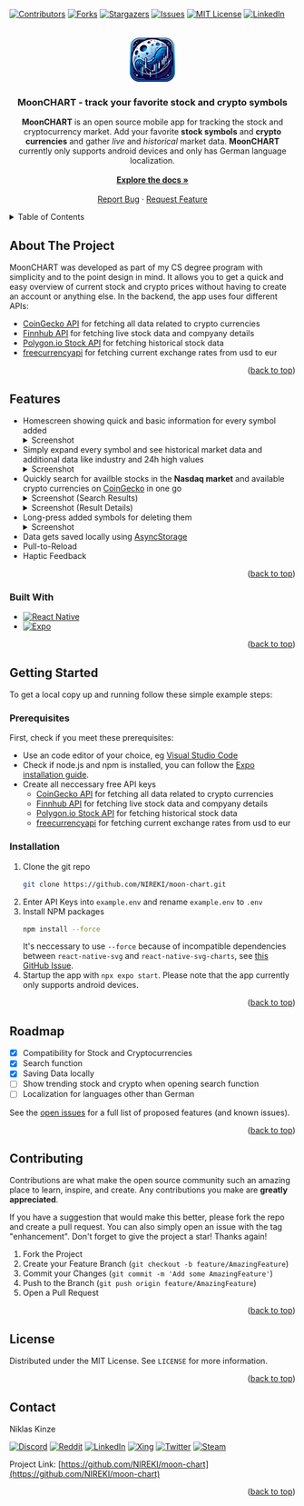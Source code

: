 <!-- Improved compatibility of back to top link: See: https://github.com/othneildrew/Best-README-Template/pull/73 -->
<a name="readme-top"></a>
<!--
*** Thanks for checking out the Best-README-Template. If you have a suggestion
*** that would make this better, please fork the repo and create a pull request
*** or simply open an issue with the tag "enhancement".
*** Don't forget to give the project a star!
*** Thanks again! Now go create something AMAZING! :D
-->



<!-- PROJECT SHIELDS -->
<!--
*** I'm using markdown "reference style" links for readability.
*** Reference links are enclosed in brackets [ ] instead of parentheses ( ).
*** See the bottom of this document for the declaration of the reference variables
*** for contributors-url, forks-url, etc. This is an optional, concise syntax you may use.
*** https://www.markdownguide.org/basic-syntax/#reference-style-links
-->
[![Contributors][contributors-shield]][contributors-url]
[![Forks][forks-shield]][forks-url]
[![Stargazers][stars-shield]][stars-url]
[![Issues][issues-shield]][issues-url]
[![MIT License][license-shield]][license-url]
[![LinkedIn][linkedin-shield]][linkedin-url]



<!-- PROJECT LOGO -->
<br />
<div align="center">
  <a href="https://github.com/NIREKI/moon-chart">
    <img src="assets/icon.png" alt="Logo" width="80" height="80">
  </a>

<h3 align="center">MoonCHART - track your favorite stock and crypto symbols</h3>

  <p align="center">
    <b>MoonCHART</b> is an open source mobile app for tracking the stock and cryptocurrency market. Add your favorite <b>stock symbols</b> and <b>crypto currencies</b> and gather <i>live</i> and <i>historical</i> market data. <b>MoonCHART</b> currently only supports android devices and only has German language localization.
    <br />
    <br />
    <a href="https://github.com/NIREKI/moon-chart"><strong>Explore the docs »</strong></a>
    <br />
    <br />
    <a href="https://github.com/NIREKI/moon-chart/issues">Report Bug</a>
    ·
    <a href="https://github.com/NIREKI/moon-chart/issues">Request Feature</a>
  </p>
</div>



<!-- TABLE OF CONTENTS -->
<details>
  <summary>Table of Contents</summary>
  <ol>
    <li>
      <a href="#about-the-project">About The Project</a>
      <ul>
        <li><a href="#built-with">Built With</a></li>
      </ul>
    </li>
    <li>
      <a href="#getting-started">Getting Started</a>
      <ul>
        <li><a href="#prerequisites">Prerequisites</a></li>
        <li><a href="#installation">Installation</a></li>
      </ul>
    </li>
    <li><a href="#features">Features</a></li>
    <li><a href="#roadmap">Roadmap</a></li>
    <li><a href="#contributing">Contributing</a></li>
    <li><a href="#license">License</a></li>
    <li><a href="#contact">Contact</a></li>
  </ol>
</details>



<!-- ABOUT THE PROJECT -->
## About The Project

MoonCHART was developed as part of my CS degree program with simplicity and to the point design in mind. It allows you to get a quick and easy overview of current stock and crypto prices without having to create an account or anything else. In the backend, the app uses four different APIs:
- [CoinGecko API](https://www.coingecko.com/en/api) for fetching all data related to crypto currencies
- [Finnhub API](https://finnhub.io/docs/api) for fetching live stock data and compyany details
- [Polygon.io Stock API](https://polygon.io/docs/stocks) for fetching historical stock data
- [freecurrencyapi](https://freecurrencyapi.com/) for fetching current exchange rates from usd to eur
<p align="right">(<a href="#readme-top">back to top</a>)</p>

<!-- FEATURE EXAMPLES -->
## Features
<ul>
<li>
  Homescreen showing quick and basic information for every symbol added<br>
  <details><summary>Screenshot</summary><img src="https://github.com/NIREKI/moon-chart/assets/46166944/6fdc8b58-78d8-4b10-ad49-cd371657cbc9" width=20%></details>
</li>
<li>
  Simply expand every symbol and see historical market data and additional data like industry and 24h high values
  <details><summary>Screenshot</summary><img src="https://github.com/NIREKI/moon-chart/assets/46166944/8e375df1-9485-4b66-a691-d68d84b029e4" width=20%></details>
</li>
<li>
  Quickly search for availble stocks in the <b>Nasdaq market</b> and available crypto currencies on <a href="https://www.coingecko.com/">CoinGecko</a> in one go<br>
  <details><summary>Screenshot (Search Results)</summary><img src="https://github.com/NIREKI/moon-chart/assets/46166944/ddec8e0f-5fca-4d76-a2f0-342d39c9b232" width=20%></details>
  <details><summary>Screenshot (Result Details)</summary><img src="https://github.com/NIREKI/moon-chart/assets/46166944/e6c39f82-722f-45b2-813d-1f70b5210157" width=20%></details>  

</li>
<li>
  Long-press added symbols for deleting them<br>
  <details><summary>Screenshot</summary><img src="https://github.com/NIREKI/moon-chart/assets/46166944/dd642e40-bfd2-4a4f-b91e-a989ae2db315" width=20%></details>
</li>
<li>Data gets saved locally using <a href="https://www.npmjs.com/package/@react-native-async-storage/async-storage">AsyncStorage</a></li>
<li>Pull-to-Reload</li>
<li>Haptic Feedback</li>
</ul>

<p align="right">(<a href="#readme-top">back to top</a>)</p>

### Built With

* [![React Native][React-native]][React-native-url]
* [![Expo][Expo]][Expo-url]
<p align="right">(<a href="#readme-top">back to top</a>)</p>



<!-- GETTING STARTED -->
## Getting Started

To get a local copy up and running follow these simple example steps:

### Prerequisites

First, check if you meet these prerequisites:
* Use an code editor of your choice, eg [Visual Studio Code](https://vscode.dev)
* Check if node.js and npm is installed, you can follow the [Expo installation guide](https://docs.expo.dev/get-started/installation/).
* Create all neccessary free API keys
  * [CoinGecko API](https://www.coingecko.com/en/api) for fetching all data related to crypto currencies
  * [Finnhub API](https://finnhub.io/docs/api) for fetching live stock data and compyany details
  * [Polygon.io Stock API](https://polygon.io/docs/stocks) for fetching historical stock data
  * [freecurrencyapi](https://freecurrencyapi.com/) for fetching current exchange rates from usd to eur

### Installation

1. Clone the git repo
   ```sh
   git clone https://github.com/NIREKI/moon-chart.git
   ```
2. Enter API Keys into `example.env` and rename `example.env` to `.env`
3. Install NPM packages
   ```sh
   npm install --force
   ```
   It's neccessary to use `--force` because of incompatible dependencies between `react-native-svg` and `react-native-svg-charts`, see [this GitHub Issue](https://github.com/JesperLekland/react-native-svg-charts/issues/608). 
4. Startup the app with `npx expo start`. Please note that the app currently only supports android devices.

<p align="right">(<a href="#readme-top">back to top</a>)</p>

<!-- ROADMAP -->
## Roadmap

- [x] Compatibility for Stock and Cryptocurrencies
- [x] Search function
- [x] Saving Data locally
- [ ] Show trending stock and crypto when opening search function
- [ ] Localization for languages other than German

See the [open issues](https://github.com/NIREKI/moon-chart/issues) for a full list of proposed features (and known issues).

<p align="right">(<a href="#readme-top">back to top</a>)</p>



<!-- CONTRIBUTING -->
## Contributing

Contributions are what make the open source community such an amazing place to learn, inspire, and create. Any contributions you make are **greatly appreciated**.

If you have a suggestion that would make this better, please fork the repo and create a pull request. You can also simply open an issue with the tag "enhancement".
Don't forget to give the project a star! Thanks again!

1. Fork the Project
2. Create your Feature Branch (`git checkout -b feature/AmazingFeature`)
3. Commit your Changes (`git commit -m 'Add some AmazingFeature'`)
4. Push to the Branch (`git push origin feature/AmazingFeature`)
5. Open a Pull Request

<p align="right">(<a href="#readme-top">back to top</a>)</p>



<!-- LICENSE -->
## License

Distributed under the MIT License. See `LICENSE` for more information.

<p align="right">(<a href="#readme-top">back to top</a>)</p>



<!-- CONTACT -->
## Contact

Niklas Kinze

[![Discord][Discord]][Discord-url]
[![Reddit][Reddit]][Reddit-url]
[![LinkedIn][linkedin-shield]][linkedin-url]
[![Xing][Xing]][Xing-url]
[![Twitter][Twitter]][Twitter-url]
[![Steam][Steam]][Steam-url]

Project Link: [https://github.com/NIREKI/moon-chart](https://github.com/NIREKI/moon-chart)

<p align="right">(<a href="#readme-top">back to top</a>)</p>




<!-- MARKDOWN LINKS & IMAGES -->
<!-- https://www.markdownguide.org/basic-syntax/#reference-style-links -->
[contributors-shield]: https://img.shields.io/github/contributors/NIREKI/moon-chart.svg?style=for-the-badge
[contributors-url]: https://github.com/NIREKI/moon-chart/graphs/contributors
[forks-shield]: https://img.shields.io/github/forks/NIREKI/moon-chart.svg?style=for-the-badge
[forks-url]: https://github.com/NIREKI/moon-chart/network/members
[stars-shield]: https://img.shields.io/github/stars/NIREKI/moon-chart.svg?style=for-the-badge
[stars-url]: https://github.com/NIREKI/moon-chart/stargazers
[issues-shield]: https://img.shields.io/github/issues/NIREKI/moon-chart.svg?style=for-the-badge
[issues-url]: https://github.com/NIREKI/moon-chart/issues
[license-shield]: https://img.shields.io/github/license/NIREKI/moon-chart.svg?style=for-the-badge
[license-url]: https://github.com/NIREKI/moon-chart/blob/master/LICENSE
[linkedin-shield]: https://img.shields.io/badge/-LinkedIn-black.svg?style=for-the-badge&logo=linkedin&colorB=555
[linkedin-url]: https://linkedin.com/in/niklaskinze
[React-native]: https://img.shields.io/badge/React%20Native-20232A?style=for-the-badge&logo=React&logoColor=%2361DAFB
[React-native-url]: https://reactnative.dev/
[Discord]: https://img.shields.io/badge/Discord-%235865F2.svg?style=for-the-badge&logo=discord&logoColor=white 
[Discord-url]: [https://reactnative.dev/](https://discordapp.com/users/291618717358620672)
[Reddit]: https://img.shields.io/badge/Reddit-FF4500?style=for-the-badge&logo=reddit&logoColor=white
[Reddit-url]: https://www.reddit.com/user/NIREKII/
[Xing]: https://img.shields.io/badge/xing-%23006567.svg?style=for-the-badge&logo=xing&logoColor=white
[Xing-url]: https://www.xing.com/profile/Niklas_Kinze
[Twitter]: https://img.shields.io/badge/X-%23000000.svg?style=for-the-badge&logo=X&logoColor=white
[Twitter-url]: https://twitter.com/e1447c7c350744b
[Steam]: https://img.shields.io/badge/Steam-777777?style=for-the-badge&logo=Steam&logoColor=%23000000
[Steam-url]: https://steamcommunity.com/id/nirekiki/
[Expo]: https://img.shields.io/badge/Expo-ffffff?style=for-the-badge&logo=Expo&logoColor=%23000020
[Expo-url]: https://expo.dev/
